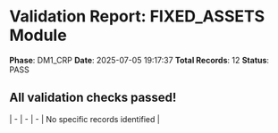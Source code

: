 # Validation Report: FIXED_ASSETS Module

**Phase**: DM1_CRP
**Date**: 2025-07-05 19:17:37
**Total Records**: 12
**Status**: PASS

## All validation checks passed!
| - | - | - | No specific records identified |
